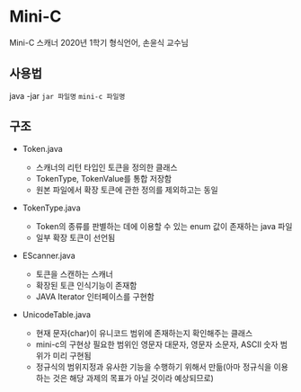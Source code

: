 # Mini-C
 Mini-C 스캐너 2020년 1학기 형식언어, 손윤식 교수님
 
 ## 사용법
 java -jar `jar 파일명` `mini-c 파일명`
 
 ## 구조
 - Token.java
   - 스캐너의 리턴 타입인 토큰을 정의한 클래스
   - TokenType, TokenValue를 통합 저장함
   - 원본 파일에서 확장 토큰에 관한 정의를 제외하고는 동일
 
 - TokenType.java
   - Token의 종류를 판별하는 데에 이용할 수 있는 enum 값이 존재하는 java 파일
   - 일부 확장 토큰이 선언됨
  
 - EScanner.java
   - 토큰을 스캔하는 스캐너
   - 확장된 토큰 인식기능이 존재함
   - JAVA Iterator<T> 인터페이스를 구현함
 - UnicodeTable.java
   - 현재 문자(char)이 유니코드 범위에 존재하는지 확인해주는 클래스
   - mini-c의 구현상 필요한 범위인 영문자 대문자, 영문자 소문자, ASCII 숫자 범위가 미리 구현됨
   - 정규식의 범위지정과 유사한 기능을 수행하기 위해서 만듦(아마 정규식을 이용하는 것은 해당 과제의 목표가 아닐 것이라 예상되므로)
